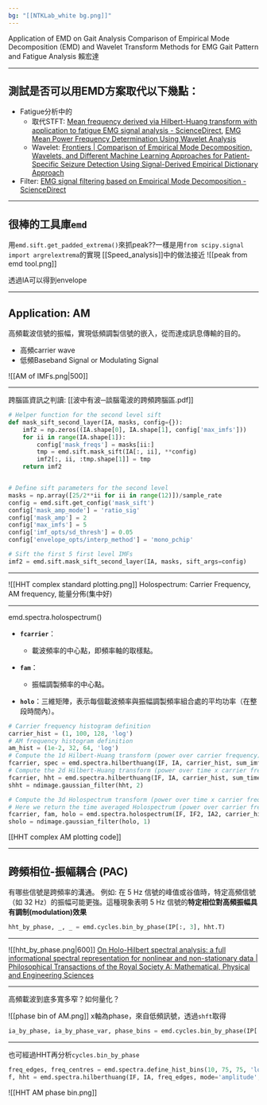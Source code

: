 ```yaml
---
bg: "[[NTKLab_white bg.png]]"
---
```


<style>
    .reveal {
        font-family: 'Times New Roman', '標楷體';
        font-size: 30px;
        text-align: left;
        color: black;
        background-size: cover;
        background-position: center;
    }
	.reveal h1,
	.reveal h2,
	.reveal h3,
	.reveal h4,
	.reveal h5,
	.reveal h6 {
	  font-family: 'Times New Roman', '標楷體';
	  color: black;
	  %%text-transform: lowercase%%;
	  text-transform: capitalize;
	}
	.with-border{
		border: 1px solid red;
	}
</style>
<grid drag="70 10" drop="-3 40">
Application of EMD on Gait Analysis
<!-- element style="font-size: 40px;align: left; text-align: left;color: white"-->
</grid>

<grid drag="50 10" drop="40 70">
Comparison of Empirical Mode Decomposition (EMD) and Wavelet Transform Methods for EMG Gait Pattern and Fatigue Analysis
賴宏達
<!-- element style="font-size: 20px;align: right; text-align: right"-->
</grid>

<!-- slide bg="../../NTKLab_white bg_cover_resize.png"-->

---
## 測試是否可以用EMD方案取代以下幾點：
- Fatigue分析中的
	- 取代STFT: [Mean frequency derived via Hilbert-Huang transform with application to fatigue EMG signal analysis - ScienceDirect](https://www.sciencedirect.com/science/article/pii/S0169260706000472?ref=pdf_download&fr=RR-2&rr=8f3e26022ac98454), [EMG Mean Power Frequency Determination Using Wavelet Analysis](https://ieeexplore.ieee.org/stamp/stamp.jsp?tp=&arnumber=757017)
	- Wavelet: [Frontiers | Comparison of Empirical Mode Decomposition, Wavelets, and Different Machine Learning Approaches for Patient-Specific Seizure Detection Using Signal-Derived Empirical Dictionary Approach](https://www.frontiersin.org/journals/digital-health/articles/10.3389/fdgth.2021.738996/full)
- Filter: [EMG signal filtering based on Empirical Mode Decomposition - ScienceDirect](https://www.sciencedirect.com/science/article/pii/S1746809406000085)

---
## 很棒的工具庫`emd`

用`emd.sift.get_padded_extrema()`來抓peak??一樣是用`from scipy.signal import argrelextrema`的實現
[[Speed_analysis]]中的做法接近
![[peak from emd tool.png]]

透過IA可以得到envelope

---
## Application: AM

高頻載波信號的振幅，實現低頻調製信號的嵌入，從而達成訊息傳輸的目的。
- 高頻carrier wave
- 低頻Baseband Signal or Modulating Signal

![[AM of IMFs.png|500]]

---
跨腦區資訊之判讀:
[[波中有波─談腦電波的跨頻跨腦區.pdf]]

```python
# Helper function for the second level sift
def mask_sift_second_layer(IA, masks, config={}):
    imf2 = np.zeros((IA.shape[0], IA.shape[1], config['max_imfs']))
    for ii in range(IA.shape[1]):
        config['mask_freqs'] = masks[ii:]
        tmp = emd.sift.mask_sift(IA[:, ii], **config)
        imf2[:, ii, :tmp.shape[1]] = tmp
    return imf2


# Define sift parameters for the second level
masks = np.array([25/2**ii for ii in range(12)])/sample_rate
config = emd.sift.get_config('mask_sift')
config['mask_amp_mode'] = 'ratio_sig'
config['mask_amp'] = 2
config['max_imfs'] = 5
config['imf_opts/sd_thresh'] = 0.05
config['envelope_opts/interp_method'] = 'mono_pchip'

# Sift the first 5 first level IMFs
imf2 = emd.sift.mask_sift_second_layer(IA, masks, sift_args=config)
```

---
![[HHT complex standard plotting.png]]
Holospectrum: Carrier Frequency, AM frequency, 能量分佈(集中好)

---
emd.spectra.holospectrum()
- **`fcarrier`**：
    
    - 載波頻率的中心點，即頻率軸的取樣點。
- **`fam`**：
    
    - 振幅調製頻率的中心點。
- **`holo`**：三維矩陣，表示每個載波頻率與振幅調製頻率組合處的平均功率（在整段時間內）。
```python
# Carrier frequency histogram definition
carrier_hist = (1, 100, 128, 'log')
# AM frequency histogram definition
am_hist = (1e-2, 32, 64, 'log')
# Compute the 1d Hilbert-Huang transform (power over carrier frequency)
fcarrier, spec = emd.spectra.hilberthuang(IF, IA, carrier_hist, sum_imfs=False)
# Compute the 2d Hilbert-Huang transform (power over time x carrier frequency)
fcarrier, hht = emd.spectra.hilberthuang(IF, IA, carrier_hist, sum_time=False)
shht = ndimage.gaussian_filter(hht, 2)

# Compute the 3d Holospectrum transform (power over time x carrier frequency x AM frequency)
# Here we return the time averaged Holospectrum (power over carrier frequency x AM frequency)
fcarrier, fam, holo = emd.spectra.holospectrum(IF, IF2, IA2, carrier_hist, am_hist)
sholo = ndimage.gaussian_filter(holo, 1)
```
[[HHT complex AM plotting code]]

---
## 跨頻相位-振幅耦合 (PAC)

有哪些信號是跨頻率的溝通。
例如:
在 5 Hz 信號的峰值或谷值時，特定高頻信號（如 32 Hz）的振幅可能更強。這種現象表明 5 Hz 信號的**特定相位對高頻振幅具有調制(modulation)效果**
```python
hht_by_phase, _, _ = emd.cycles.bin_by_phase(IP[:, 3], hht.T)
```

---
![[hht_by_phase.png|600]]
[On Holo-Hilbert spectral analysis: a full informational spectral representation for nonlinear and non-stationary data | Philosophical Transactions of the Royal Society A: Mathematical, Physical and Engineering Sciences](https://royalsocietypublishing.org/doi/10.1098/rsta.2015.0206)

---
高頻載波到底多寬多窄？如何量化？

![[phase bin of AM.png]]
x軸為phase，來自低頻訊號，透過`shft`取得
```python
ia_by_phase, ia_by_phase_var, phase_bins = emd.cycles.bin_by_phase(IP[:, 4], IA[:, 0], nbins=24)
```

---
也可經過HHT再分析`cycles.bin_by_phase`
```python
freq_edges, freq_centres = emd.spectra.define_hist_bins(10, 75, 75, 'log')
f, hht = emd.spectra.hilberthuang(IF, IA, freq_edges, mode='amplitude', sum_time=False)
```
![[HHT AM phase bin.png]]